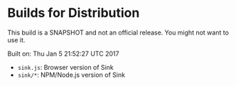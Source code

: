 # Builds for Distribution

This build is a SNAPSHOT and not an official release.  You might not want to use it.

Built on: Thu Jan  5 21:52:27 UTC 2017

* `sink.js`: Browser version of Sink
* `sink/*`: NPM/Node.js version of Sink

